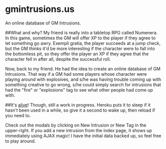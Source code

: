 gmintrusions.us
===============

An online database of GM Intrusions.

##What and why?
My friend is really into a tabletop RPG called Numenera. In this game, sometimes the GM will offer XP to the player if they agree to let something go awry. Exempli gratia, the player succeeds at a jump check, but the GM thinks it'd be more interesting if the character were to fall into the bottomless pit, so they offer the player an XP if they agree that the character fell in after all, despite the successful roll.

Now, back to my friend. He had the idea to create an online database of GM Intrusions. That way if a GM had some players whose character were playing around with explosives, and s/he was having trouble coming up with something creative to go wrong, s/he could simply search for intrusions that had the "fire" or "explosions" tag to see what other people had come up with.

##It's [alive](http://www.gmintrusions.us)!
Though, still a work in progress. Heroku puts it to sleep if it hasn't been used in a while, so give it a second to wake up, then reload if you need to.

Check out the modals by clicking on New Intrusion or New Tag in the upper-right. If you add a new intrusion from the index page, it shows up immediately using AJAX magic! I have the initial data backed up, so feel free to play around.
